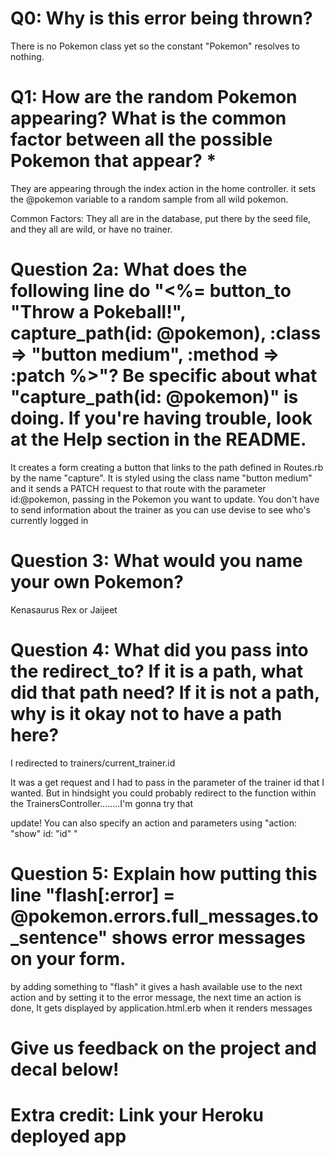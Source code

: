 # Q0: Why is this error being thrown?

There is no Pokemon class yet so the constant "Pokemon" resolves to nothing.

# Q1: How are the random Pokemon appearing? What is the common factor between all the possible Pokemon that appear? *

They are appearing through the index action in the home controller. it sets the @pokemon variable to a random sample from all wild pokemon.

Common Factors: They all are in the database, put there by the seed file, and they all are wild, or have no trainer.  

# Question 2a: What does the following line do "<%= button_to "Throw a Pokeball!", capture_path(id: @pokemon), :class => "button medium", :method => :patch %>"? Be specific about what "capture_path(id: @pokemon)" is doing. If you're having trouble, look at the Help section in the README.

It creates a form creating a button that links to the path defined in Routes.rb by the name "capture". It is styled using the class name "button medium" and it sends a PATCH request to that route with the parameter id:@pokemon, passing in the Pokemon you want to update. You don't have to send information about the trainer as you can use devise to see who's currently logged in

# Question 3: What would you name your own Pokemon?

Kenasaurus Rex or Jaijeet

# Question 4: What did you pass into the redirect_to? If it is a path, what did that path need? If it is not a path, why is it okay not to have a path here?

I redirected to trainers/current_trainer.id

It was a get request and I had to pass in the parameter of the trainer id that I wanted. But in hindsight you could probably redirect to the function within the TrainersController........I'm gonna try that

update! You can also specify an action and parameters using "action: "show" id: "id" "

# Question 5: Explain how putting this line "flash[:error] = @pokemon.errors.full_messages.to_sentence" shows error messages on your form.

by adding something to "flash" it gives a hash available use to the next action and by setting it to the error message, the next time an action is done, It gets displayed by application.html.erb when it renders messages
# Give us feedback on the project and decal below!

# Extra credit: Link your Heroku deployed app
